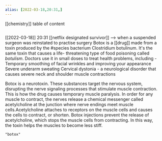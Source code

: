 ```yaml
---
alias: [2022-03-18,20:31,]
---
```

[[chemistry]]
table of content
```toc
```

[[2022-03-18]] 20:31 [[netflix designated survivor]] --> when a suspended surgeon was reinstated to practise surgery
Botox is a [[drug]] made from a toxin produced by the #species bacterium Clostridium botulinum. It's the same toxin that causes a life- threatening type of food poisoning called *botulism*.
Doctors use it in small doses to treat health problems, including -
Temporary smoothing of facial wrinkles and improving your appearance
Severe underarm sweating
Cervical dystonia - a neurological disorder that causes severe neck and shoulder muscle contractions

Botox is a neurotoxin. These substances target the nervous system, disrupting the nerve signaling processes that stimulate muscle contraction. This is how the drug causes temporary muscle paralysis.
In order for any muscle to contract, the nerves release a chemical messenger called acetylcholine at the junction where nerve endings meet muscle cells.Acetylcholine attaches to receptors on the muscle cells and causes the cells to contract, or shorten.
Botox injections prevent the release of acetylcholine, which stops the muscle cells from contracting. In this way, the toxin helps the muscles to become less stiff.
```query
"botox"
```